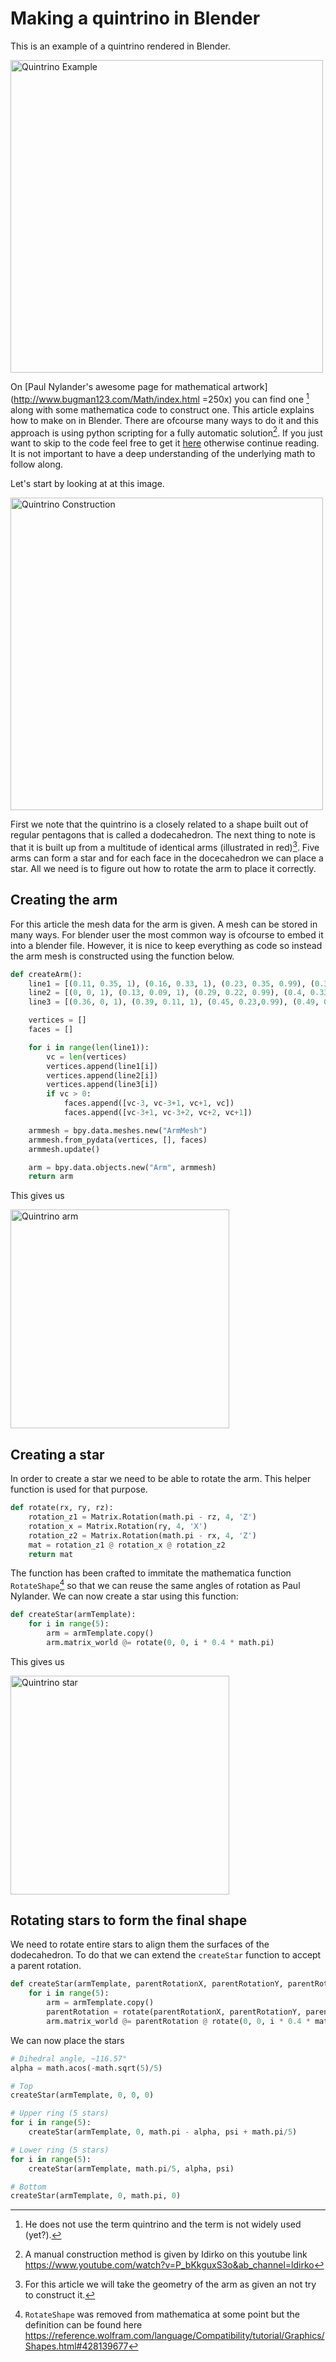 # Making a quintrino in Blender

This is an example of a quintrino rendered in Blender.

<img src="resources/quintrino-example.jpg" width="500" alt="Quintrino Example" />

On [Paul Nylander's awesome page for mathematical artwork](http://www.bugman123.com/Math/index.html =250x) you can find one [^1]  along with some mathematica code to construct one. This article explains how to make on in Blender. There are ofcourse many ways to do it and this approach
is using python scripting for a fully automatic solution[^2]. If you just want to skip to the code feel free to get it [here](script.py) otherwise continue reading. It is not important to have a deep understanding of the underlying math to follow along.

Let's start by looking at at this image.

<img src="resources/quintrino-construction.jpg" width="500" alt="Quintrino Construction" />

First we note that the quintrino is a closely related to a shape built out of regular pentagons that is called a dodecahedron. The next thing to note is that it is built up from a multitude of identical arms (illustrated in red)[^3]. Five arms can form a star and for each face in the docecahedron we can place a star. All we need is to figure out how to rotate the arm to place it correctly.

## Creating the arm
For this article the mesh data for the arm is given. A mesh can be stored in many ways. For blender user the most common way is ofcourse to embed it into a blender file. However, it is nice to keep everything as code so instead the arm mesh is constructed using the function below.

```python
def createArm():
    line1 = [(0.11, 0.35, 1), (0.16, 0.33, 1), (0.23, 0.35, 0.99), (0.3, 0.38, 0.96), (0.35, 0.43, 0.9), (0.29, 0.42, 0.8), (0.22, 0.37,0.7), (0.14, 0.34, 0.62), (0.078, 0.296, 0.585)]
    line2 = [(0, 0, 1), (0.13, 0.09, 1), (0.29, 0.22, 0.99), (0.4, 0.33, 0.95), (0.41, 0.45, 0.88), (0.31, 0.47, 0.77), (0.2, 0.43, 0.65), (0.08, 0.4, 0.56), (-0.019, 0.398, 0.526)]
    line3 = [(0.36, 0, 1), (0.39, 0.11, 1), (0.45, 0.23,0.99), (0.49, 0.35, 0.95), (0.47, 0.45, 0.86), (0.36, 0.52, 0.73), (0.22, 0.5, 0.59), (0.13, 0.48, 0.48), (0.07, 0.489, 0.437)]

    vertices = []
    faces = []

    for i in range(len(line1)):
        vc = len(vertices)
        vertices.append(line1[i])
        vertices.append(line2[i])    
        vertices.append(line3[i])    
        if vc > 0:
            faces.append([vc-3, vc-3+1, vc+1, vc])
            faces.append([vc-3+1, vc-3+2, vc+2, vc+1])

    armmesh = bpy.data.meshes.new("ArmMesh")
    armmesh.from_pydata(vertices, [], faces)
    armmesh.update()

    arm = bpy.data.objects.new("Arm", armmesh)
    return arm
```

This gives us

<img src="resources/quintrino-arm.jpg" width="350" alt="Quintrino arm" />


## Creating a star

In order to create a star we need to be able to rotate the arm. This helper function is used for that purpose.

```python
def rotate(rx, ry, rz):
    rotation_z1 = Matrix.Rotation(math.pi - rz, 4, 'Z')
    rotation_x = Matrix.Rotation(ry, 4, 'X')
    rotation_z2 = Matrix.Rotation(math.pi - rx, 4, 'Z')
    mat = rotation_z1 @ rotation_x @ rotation_z2
    return mat
```

The function has been crafted to immitate the mathematica function `RotateShape`[^4] so that we can reuse the same angles of rotation as Paul Nylander. We can now create a star using this function:

```python
def createStar(armTemplate):
    for i in range(5):
        arm = armTemplate.copy()        
        arm.matrix_world @= rotate(0, 0, i * 0.4 * math.pi)
```

This gives us

<img src="resources/quintrino-star.jpg" width="350" alt="Quintrino star" />

## Rotating stars to form the final shape

We need to rotate entire stars to align them the surfaces of the dodecahedron. To do that we can extend the `createStar` function to accept a parent rotation.

```python
def createStar(armTemplate, parentRotationX, parentRotationY, parentRotationZ):
    for i in range(5):
        arm = armTemplate.copy()    
        parentRotation = rotate(parentRotationX, parentRotationY, parentRotationZ)
        arm.matrix_world @= parentRotation @ rotate(0, 0, i * 0.4 * math.pi)
```

We can now place the stars

```python
# Dihedral angle, ~116.57°
alpha = math.acos(-math.sqrt(5)/5)

# Top 
createStar(armTemplate, 0, 0, 0)

# Upper ring (5 stars)
for i in range(5):
    createStar(armTemplate, 0, math.pi - alpha, psi + math.pi/5)

# Lower ring (5 stars)
for i in range(5):
    createStar(armTemplate, math.pi/5, alpha, psi)

# Bottom
createStar(armTemplate, 0, math.pi, 0)
```



[^1]: He does not use the term quintrino and the term is not widely used (yet?).

[^2]: A manual construction method is given by Idirko on this youtube link https://www.youtube.com/watch?v=P_bKkguxS3o&ab_channel=ldirko

[^3]: For this article we will take the geometry of the arm as given an not try to construct it. 

[^4]: `RotateShape` was removed from mathematica at some point but the definition can be found here https://reference.wolfram.com/language/Compatibility/tutorial/Graphics/Shapes.html#428139677